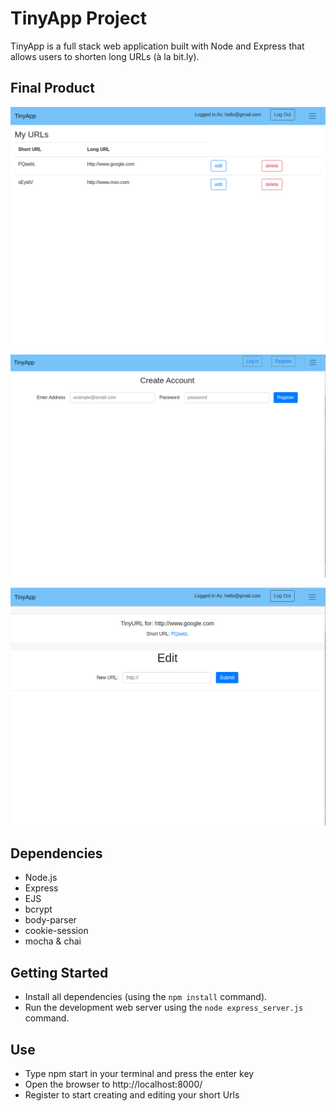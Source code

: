 # TinyApp Project

TinyApp is a full stack web application built with Node and Express that allows users to shorten long URLs (à la bit.ly).

## Final Product

!["page displaying a user's Urls"](docs/urls.png)

!["registration page"](docs/registration_page.png)

!["edit page"](docs/edit_page.png)


## Dependencies

- Node.js
- Express
- EJS
- bcrypt
- body-parser
- cookie-session
- mocha & chai

## Getting Started

- Install all dependencies (using the `npm install` command).
- Run the development web server using the `node express_server.js` command.

## Use
- Type npm start in your terminal and press the enter key
- Open the browser to http://localhost:8000/
- Register to start creating and editing your short Urls